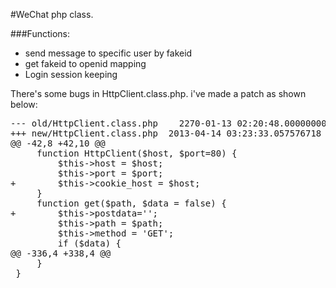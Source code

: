 #WeChat php class.

###Functions: 
* send message to specific user by fakeid
* get fakeid to openid mapping
* Login session keeping

There's some bugs in HttpClient.class.php.
i've made a patch as shown below:
<pre>
--- old/HttpClient.class.php    2270-01-13 02:20:48.000000000 +0800
+++ new/HttpClient.class.php  2013-04-14 03:23:33.057576718 +0800
@@ -42,8 +42,10 @@
     function HttpClient($host, $port=80) {
         $this->host = $host;
         $this->port = $port;
+        $this->cookie_host = $host;
     }
     function get($path, $data = false) {
+        $this->postdata='';
         $this->path = $path;
         $this->method = 'GET';
         if ($data) {
@@ -336,4 +338,4 @@
     }   
 }
</pre>


